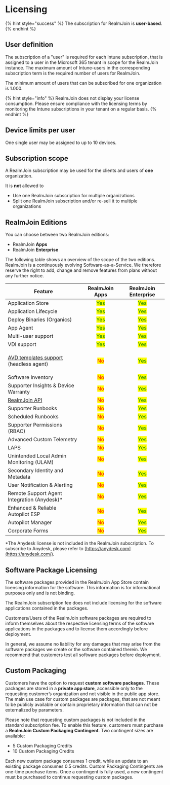 # Licensing

{% hint style="success" %}
The subscription for RealmJoin is **user-based**.
{% endhint %}

## User definition

The subscription of a "user" is required for each Intune subscription, that is assigned to a user in the Microsoft 365 tenant in scope for the RealmJoin instance. The maximum amount of Intune-users in the corresponding subscription term is the required number of users for RealmJoin.

The minimum amount of users that can be subscribed for one organization is 1.000.

{% hint style="info" %}
RealmJoin does not display your license consumption. Please ensure compliance with the licensing terms by monitoring the Intune subscriptions in your tenant on a regular basis.
{% endhint %}

## Device limits per user

One single user may be assigned to up to 10 devices.

## Subscription scope

A RealmJoin subscription may be used for the clients and users of **one** organization.&#x20;

It is **not** allowed to&#x20;

* Use one RealmJoin subscription for multiple organizations
* Split one RealmJoin subscription and/or re-sell it to multiple organizations

## RealmJoin Editions

You can choose between two RealmJoin editions:

* RealmJoin **Apps**
* RealmJoin **Enterprise**

The following table shows an overview of the scope of the two editions. RealmJoin is a continuously evolving Software-as-a-Service. We therefore reserve the right to add, change and remove features from plans without any further notice.

| Feature                                                                                              |             RealmJoin Apps            |          RealmJoin Enterprise         |
| ---------------------------------------------------------------------------------------------------- | :-----------------------------------: | :-----------------------------------: |
| Application Store                                                                                    | <mark style="color:green;">Yes</mark> | <mark style="color:green;">Yes</mark> |
| Application Lifecycle                                                                                | <mark style="color:green;">Yes</mark> | <mark style="color:green;">Yes</mark> |
| Deploy Binaries (Organics)                                                                           | <mark style="color:green;">Yes</mark> | <mark style="color:green;">Yes</mark> |
| App Agent                                                                                            | <mark style="color:green;">Yes</mark> | <mark style="color:green;">Yes</mark> |
| Multi-user support                                                                                   | <mark style="color:green;">Yes</mark> | <mark style="color:green;">Yes</mark> |
| VDI support                                                                                          | <mark style="color:green;">Yes</mark> | <mark style="color:green;">Yes</mark> |
| <p><a href="../../app-management/avd-templates.md">AVD templates support</a><br>(headless agent)</p> |   <mark style="color:red;">No</mark>  | <mark style="color:green;">Yes</mark> |
| Software Inventory                                                                                   |   <mark style="color:red;">No</mark>  | <mark style="color:green;">Yes</mark> |
| Supporter Insights & Device Warranty                                                                 |   <mark style="color:red;">No</mark>  | <mark style="color:green;">Yes</mark> |
| [RealmJoin API](../../dev-reference/realmjoin-api/)                                                  |   <mark style="color:red;">No</mark>  | <mark style="color:green;">Yes</mark> |
| Supporter Runbooks                                                                                   |   <mark style="color:red;">No</mark>  | <mark style="color:green;">Yes</mark> |
| Scheduled Runbooks                                                                                   |   <mark style="color:red;">No</mark>  | <mark style="color:green;">Yes</mark> |
| Supporter Permissions (RBAC)                                                                         |   <mark style="color:red;">No</mark>  | <mark style="color:green;">Yes</mark> |
| Advanced Custom Telemetry                                                                            |   <mark style="color:red;">No</mark>  | <mark style="color:green;">Yes</mark> |
| LAPS                                                                                                 |   <mark style="color:red;">No</mark>  | <mark style="color:green;">Yes</mark> |
| Unintended Local Admin Monitoring (ULAM)                                                             |   <mark style="color:red;">No</mark>  | <mark style="color:green;">Yes</mark> |
| Secondary Identity and Metadata                                                                      |   <mark style="color:red;">No</mark>  | <mark style="color:green;">Yes</mark> |
| User Notification & Alerting                                                                         |   <mark style="color:red;">No</mark>  | <mark style="color:green;">Yes</mark> |
| Remote Support Agent Integration (Anydesk)\*                                                         |   <mark style="color:red;">No</mark>  | <mark style="color:green;">Yes</mark> |
| Enhanced & Reliable Autopilot ESP                                                                    |   <mark style="color:red;">No</mark>  | <mark style="color:green;">Yes</mark> |
| Autopilot Manager                                                                                    |   <mark style="color:red;">No</mark>  | <mark style="color:green;">Yes</mark> |
| Corporate Forms                                                                                      |   <mark style="color:red;">No</mark>  | <mark style="color:green;">Yes</mark> |

\*The Anydesk license is not included in the RealmJoin subscription. To subscribe to Anydesk, please refer to [https://anydesk.com](https://anydesk.com/).

## Software Package Licensing

The software packages provided in the RealmJoin App Store contain licensing information for the software. This information is for informational purposes only and is not binding.&#x20;

The RealmJoin subscription fee does not include licensing for the software applications contained in the packages.

Customers/Users of the RealmJoin software packages are required to inform themselves about the respective licensing terms of the software applications in the packages and to license them accordingly before deployment.

In general, we assume no liability for any damages that may arise from the software packages we create or the software contained therein. We recommend that customers test all software packages before deployment.

## Custom Packaging

Customers have the option to request **custom software packages**. These packages are stored in a **private app store**, accessible only to the requesting customer’s organization and not visible in the public app store. The main use case for custom packages are packages, that are not meant to be publicly available or contain proprietary information that can not be externalized by parameters.

Please note that requesting custom packages is not included in the standard subscription fee. To enable this feature, customers must purchase a **RealmJoin Custom Packaging Contingent**. Two contingent sizes are available:

* 5 Custom Packaging Credits
* 10 Custom Packaging Credits

Each new custom package consumes 1 credit, while an update to an existing package consumes 0.5 credits. Custom Packaging Contingents are one-time purchase items. Once a contingent is fully used, a new contingent must be purchased to continue requesting custom packages.
